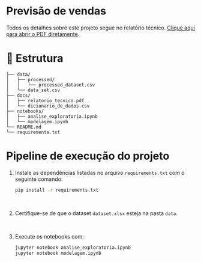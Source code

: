 # Previsão de vendas

Todos os detalhes sobre este projeto segue no relatório técnico. [Clique aqui para abrir o PDF diretamente](docs/relatorio_tecnico.pdf).


# 📂 Estrutura

```text
├── data/
│   ├── processed/
│   │   └── processed_dataset.csv
│   └── data_set.csv      
├── docs/
│   ├── relatorio_tecnico.pdf   
│   └── dicionario_de_dados.csv
├── notebooks/
│   ├── analise_exploratoria.ipynb
│   └── modelagem.ipynb
└── README.md
└── requirements.txt

```

# Pipeline de execução do projeto

1. Instale as dependências listadas no arquivo ``requirements.txt`` com o seguinte comando:

     ```bash
   pip install -r requirements.txt
   ```

<br>

2. Certifique-se de que o dataset ``dataset.xlsx`` esteja na pasta ``data``.
<br>

3. Execute os notebooks com:
   
   ```bash
   jupyter notebook analise_exploratoria.ipynb
   jupyter notebook modelagem.ipynb
   ```